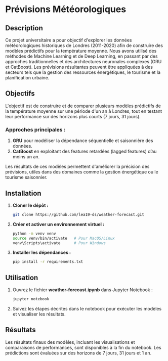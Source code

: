 # Prévisions Météorologiques

## Description

Ce projet universitaire a pour objectif d'explorer les données météorologiques historiques de Londres (2011-2020) afin de construire des modèles prédictifs pour la température moyenne. Nous avons utilisé des méthodes de Machine Learning et de Deep Learning, en passant par des approches traditionnelles et des architectures neuronales complexes (GRU et CatBoost). Les prévisions résultantes peuvent être appliquées à des secteurs tels que la gestion des ressources énergétiques, le tourisme et la planification urbaine.

## Objectifs

L'objectif est de construire et de comparer plusieurs modèles prédictifs de la température moyenne sur une période d'un an à Londres, tout en testant leur performance sur des horizons plus courts (7 jours, 31 jours).

### Approches principales :
1. **GRU** pour modéliser la dépendance séquentielle et saisonnière des données.
2. **CatBoost** en exploitant des features retardées (lagged features) d’au moins un an.

Les résultats de ces modèles permettent d'améliorer la précision des prévisions, utiles dans des domaines comme la gestion énergétique ou le tourisme saisonnier.

## Installation

1. **Cloner le dépôt :**

    ```bash
    git clone https://github.com/lea19-ds/weather-forecast.git
    ```

2. **Créer et activer un environnement virtuel :**

    ```bash
    python -m venv venv
    source venv/bin/activate   # Pour MacOS/Linux
    venv\Scripts\activate      # Pour Windows
    ```

3. **Installer les dépendances :**

    ```bash
    pip install -r requirements.txt
    ```

## Utilisation

1. Ouvrez le fichier **weather-forecast.ipynb** dans Jupyter Notebook :

    ```bash
    jupyter notebook
    ```

2. Suivez les étapes décrites dans le notebook pour exécuter les modèles et visualiser les résultats.

## Résultats

Les résultats finaux des modèles, incluant les visualisations et comparaisons de performances, sont disponibles à la fin du notebook. Les prédictions sont évaluées sur des horizons de 7 jours, 31 jours et 1 an.
